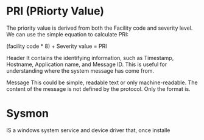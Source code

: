 # PRI (PRiorty Value)
The priority value is derived from both the Facility code and severity level. We can use the simple equation to calculate PRI:

(facility code * 8) + Severity value = PRI

Header
It contains the identifying information, such as Timestamp, Hostname, Application name, and Message ID. This is useful for understanding where the system message has come from. 

Message
This could be simple, readable text or only machine-readable. The content of the message is not defined by the protocol. Only the format  is. 

# Sysmon
IS a windows system service and device driver that, once installe
